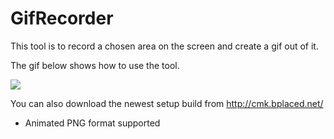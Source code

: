 # GifRecorder

This tool is to record a chosen area on the screen and create a gif out of it.

The gif below shows how to use the tool.


![](https://media.giphy.com/media/9rphauhVLUisUlxKE4/giphy.gif)


You can also download the newest setup build from http://cmk.bplaced.net/

- Animated PNG format supported
